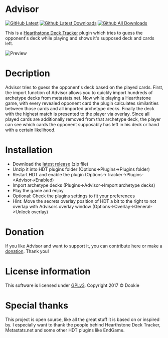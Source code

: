# Advisor
[![GitHub Latest](https://img.shields.io/github/release/djdookie/advisor.svg)](https://github.com/djdookie/Advisor/releases/latest)
[![Github Latest Downloads](https://img.shields.io/github/downloads/djdookie/advisor/latest/total.svg)](https://github.com/djdookie/Advisor/releases/latest)
[![Github All Downloads](https://img.shields.io/github/downloads/djdookie/advisor/total.svg)](https://github.com/djdookie/Advisor/releases)

This is a [Hearthstone Deck Tracker](https://github.com/HearthSim/Hearthstone-Deck-Tracker) plugin which tries to guess the opponent's deck while playing and shows it's supposed deck and cards left.

![Preview](https://github.com/djdookie/Advisor/blob/master/AdvisorPreview.jpg "Preview")

# Decription
Advisor tries to guess the opponent's deck based on the played cards.
First, the import function of Advisor allows you to quickly import hundreds of archetype decks from metastats.net.
Now while playing a Hearthstone game, with every revealed opponent card the plugin calculates similarities between those cards and all imported archetype decks.
Finally the deck with the highest match is presented to the player via overlay.
Since all played cards are additionally removed from that archetype deck, the player can see which cards the opponent supposably has left in his deck or hand with a certain likelihood.

# Installation
- Download the [latest release](https://github.com/djdookie/Advisor/releases) (zip file)
- Unzip it into HDT plugins folder (Options->Plugins->Plugins folder)
- Restart HDT and enable the plugin (Options->Tracker->Plugins->Advisor->Enabled)
- Import archetype decks (Plugins->Advisor->Import archetype decks)
- Play the game and enjoy
- Optional: Check the plugins settings to fit your preferences
- Hint: Move the secrets overlay position of HDT a bit to the right to not overlap with Advisors overlay window (Options->Overlay->General->Unlock overlay)

# Donation
If you like Advisor and want to support it, you can contribute here or make a [donation](https://paypal.me/djdookie). Thank you!

# License information
This software is licensed under [GPLv3](https://www.gnu.org/licenses/gpl-3.0). Copyright 2017 © Dookie

# Special thanks
This project is open source, like all the great stuff it is based on or inspired by.
I especially want to thank the people behind Hearthstone Deck Tracker, Metastats.net and some other HDT plugins like EndGame.
